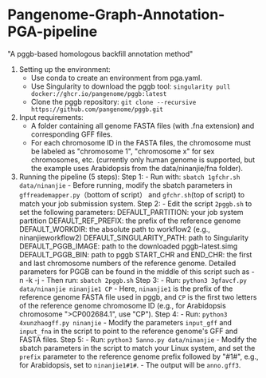 # Pangenome-Graph-Annotation-PGA-pipeline
"A pggb-based homologous backfill annotation method"
1. Setting up the environment:
    - Use conda to create an environment from pga.yaml.
    - Use Singularity to download the pggb tool: `singularity pull docker://ghcr.io/pangenome/pggb:latest`
    - Clone the pggb repository: `git clone --recursive https://github.com/pangenome/pggb.git`
 2. Input requirements:
    - A folder containing all genome FASTA files (with .fna extension) and corresponding GFF files.
    - For each chromosome ID in the FASTA files, the chromosome must be labeled as "chromosome 1", "chromosome x" for sex chromosomes, etc. (currently only human genome is supported, but the example uses Arabidopsis from the data/ninanjie/fna folder).
 3. Running the pipeline (5 steps):
    Step 1: 
        - Run with: `sbatch 1gfchr.sh data/ninanjie`
        - Before running, modify the sbatch parameters in `gffreademapper.py`（bottom of script） and `gfchr.sh`(top of script) to match your job submission system.
    Step 2:
        - Edit the script `2pggb.sh` to set the following parameters:
            DEFAULT_PARTITION: your job system partition
            DEFAULT_REF_PREFIX: the prefix of the reference genome
            DEFAULT_WORKDIR: the absolute path to workflow2 (e.g., ninanjieworkflow2)
            DEFAULT_SINGULARITY_PATH: path to Singularity
            DEFAULT_PGGB_IMAGE: path to the downloaded pggb-latest.simg
            DEFAULT_PGGB_BIN: path to pggb
            START_CHR and END_CHR: the first and last chromosome numbers of the reference genome.
    Detailed parameters for PGGB can be found in the middle of this script such as -n -k -j
        - Then run: `sbatch 2pggb.sh`
    Step 3:
        - Run: `python3 3gfavcf.py data/ninanjie ninanjie1 CP`
        - Here, `ninanjie1` is the prefix of the reference genome FASTA file used in pggb, and `CP` is the first two letters of the reference genome chromosome ID (e.g., for Arabidopsis chromosome ">CP002684.1", use "CP").
    Step 4:
        - Run: `python3 4xunzhaogff.py ninanjie`
        - Modify the parameters `input_gff` and `input_fna` in the script to point to the reference genome's GFF and FASTA files.
    Step 5:
        - Run: `python3 5anno.py data/ninanjie`
        - Modify the sbatch parameters in the script to match your Linux system, and set the `prefix` parameter to the reference genome prefix followed by "#1#", e.g., for Arabidopsis, set to `ninanjie1#1#`.
        - The output will be `anno.gff3`.
